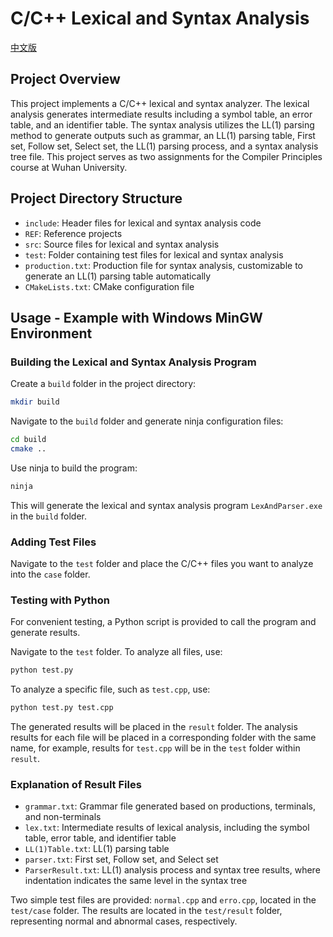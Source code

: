 # C/C++ Lexical and Syntax Analysis

[中文版](README.md)

## Project Overview

This project implements a C/C++ lexical and syntax analyzer. The lexical analysis generates intermediate results including a symbol table, an error table, and an identifier table. The syntax analysis utilizes the LL(1) parsing method to generate outputs such as grammar, an LL(1) parsing table, First set, Follow set, Select set, the LL(1) parsing process, and a syntax analysis tree file. This project serves as two assignments for the Compiler Principles course at Wuhan University.

## Project Directory Structure

- `include`: Header files for lexical and syntax analysis code
- `REF`: Reference projects
- `src`: Source files for lexical and syntax analysis
- `test`: Folder containing test files for lexical and syntax analysis
- `production.txt`: Production file for syntax analysis, customizable to generate an LL(1) parsing table automatically
- `CMakeLists.txt`: CMake configuration file

## Usage - Example with Windows MinGW Environment

### Building the Lexical and Syntax Analysis Program

Create a `build` folder in the project directory:

```bash
mkdir build
```

Navigate to the `build` folder and generate ninja configuration files:

```bash
cd build
cmake ..
```

Use ninja to build the program:

```bash
ninja
```

This will generate the lexical and syntax analysis program `LexAndParser.exe` in the `build` folder.

### Adding Test Files

Navigate to the `test` folder and place the C/C++ files you want to analyze into the `case` folder.

### Testing with Python

For convenient testing, a Python script is provided to call the program and generate results.

Navigate to the `test` folder. To analyze all files, use:

```bash
python test.py 
```

To analyze a specific file, such as `test.cpp`, use:

```bash
python test.py test.cpp
```

The generated results will be placed in the `result` folder. The analysis results for each file will be placed in a corresponding folder with the same name, for example, results for `test.cpp` will be in the `test` folder within `result`.

### Explanation of Result Files

- `grammar.txt`: Grammar file generated based on productions, terminals, and non-terminals
- `lex.txt`: Intermediate results of lexical analysis, including the symbol table, error table, and identifier table
- `LL(1)Table.txt`: LL(1) parsing table
- `parser.txt`: First set, Follow set, and Select set
- `ParserResult.txt`: LL(1) analysis process and syntax tree results, where indentation indicates the same level in the syntax tree

Two simple test files are provided: `normal.cpp` and `erro.cpp`, located in the `test/case` folder. The results are located in the `test/result` folder, representing normal and abnormal cases, respectively.